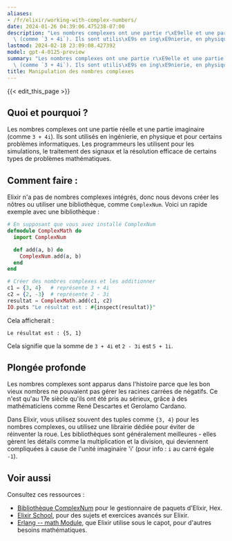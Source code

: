 ```yaml
---
aliases:
- /fr/elixir/working-with-complex-numbers/
date: 2024-01-26 04:39:06.475238-07:00
description: "Les nombres complexes ont une partie r\xE9elle et une partie imaginaire\
  \ (comme `3 + 4i`). Ils sont utilis\xE9s en ing\xE9nierie, en physique et pour certains\u2026"
lastmod: 2024-02-18 23:09:08.427392
model: gpt-4-0125-preview
summary: "Les nombres complexes ont une partie r\xE9elle et une partie imaginaire\
  \ (comme `3 + 4i`). Ils sont utilis\xE9s en ing\xE9nierie, en physique et pour certains\u2026"
title: Manipulation des nombres complexes
---
```


{{< edit_this_page >}}

## Quoi et pourquoi ?
Les nombres complexes ont une partie réelle et une partie imaginaire (comme `3 + 4i`). Ils sont utilisés en ingénierie, en physique et pour certains problèmes informatiques. Les programmeurs les utilisent pour les simulations, le traitement des signaux et la résolution efficace de certains types de problèmes mathématiques.

## Comment faire :
Elixir n'a pas de nombres complexes intégrés, donc nous devons créer les nôtres ou utiliser une bibliothèque, comme `ComplexNum`. Voici un rapide exemple avec une bibliothèque :

```elixir
# En supposant que vous avez installé ComplexNum
defmodule ComplexMath do
  import ComplexNum

  def add(a, b) do
    ComplexNum.add(a, b)
  end
end

# Créer des nombres complexes et les additionner
c1 = {3, 4}   # représente 3 + 4i
c2 = {2, -3}  # représente 2 - 3i
resultat = ComplexMath.add(c1, c2)
IO.puts "Le résultat est : #{inspect(resultat)}"
```

Cela afficherait :
```
Le résultat est : {5, 1}
```

Cela signifie que la somme de `3 + 4i` et `2 - 3i` est `5 + 1i`.

## Plongée profonde
Les nombres complexes sont apparus dans l'histoire parce que les bon vieux nombres ne pouvaient pas gérer les racines carrées de négatifs. Ce n'est qu'au 17e siècle qu'ils ont été pris au sérieux, grâce à des mathématiciens comme René Descartes et Gerolamo Cardano.

Dans Elixir, vous utilisez souvent des tuples comme `{3, 4}` pour les nombres complexes, ou utilisez une librairie dédiée pour éviter de réinventer la roue. Les bibliothèques sont généralement meilleures - elles gèrent les détails comme la multiplication et la division, qui deviennent compliquées à cause de l'unité imaginaire 'i' (pour info : `i` au carré égale `-1`).

## Voir aussi
Consultez ces ressources :
- [Bibliothèque ComplexNum](https://hex.pm/packages/complex_num) pour le gestionnaire de paquets d'Elixir, Hex.
- [Elixir School](https://elixirschool.com/en/), pour des sujets et exercices avancés sur Elixir.
- [Erlang -- math Module](http://erlang.org/doc/man/math.html), que Elixir utilise sous le capot, pour d'autres besoins mathématiques.
